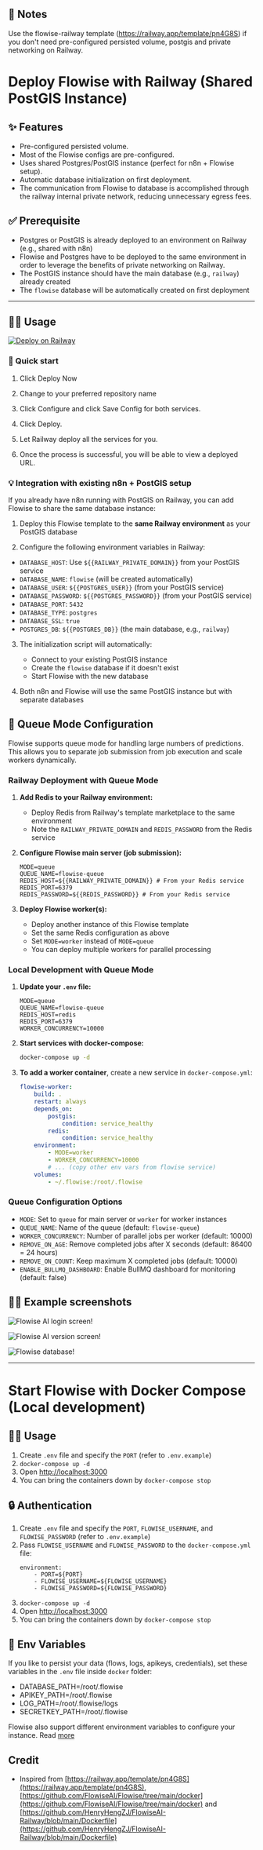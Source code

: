 ## 📝 Notes
Use the flowise-railway template (https://railway.app/template/pn4G8S) if you don't need pre-configured persisted volume, postgis and private networking on Railway.

# Deploy Flowise with Railway (Shared PostGIS Instance)

## ✨ Features
- Pre-configured persisted volume.
- Most of the Flowise configs are pre-configured.
- Uses shared Postgres/PostGIS instance (perfect for n8n + Flowise setup).
- Automatic database initialization on first deployment.
- The communication from Flowise to database is accomplished through the railway internal private network, reducing unnecessary egress fees.

## ✅ Prerequisite
- Postgres or PostGIS is already deployed to an environment on Railway (e.g., shared with n8n)
- Flowise and Postgres have to be deployed to the same environment in order to leverage the benefits of private networking on Railway.
- The PostGIS instance should have the main database (e.g., `railway`) already created
- The `flowise` database will be automatically created on first deployment

----

## 💁‍♂️ Usage

[![Deploy on Railway](https://railway.app/button.svg)](https://railway.app/template/A7Dwg9?referralCode=OYCuBb)

### 🚀 Quick start

1. Click Deploy Now

2. Change to your preferred repository name

3. Click Configure and click Save Config for both services.

4. Click Deploy.

5. Let Railway deploy all the services for you.

6. Once the process is successful, you will be able to view a deployed URL.


### 💡 Integration with existing n8n + PostGIS setup

If you already have n8n running with PostGIS on Railway, you can add Flowise to share the same database instance:

1. Deploy this Flowise template to the **same Railway environment** as your PostGIS database

2. Configure the following environment variables in Railway:

- `DATABASE_HOST`: Use `${{RAILWAY_PRIVATE_DOMAIN}}` from your PostGIS service
- `DATABASE_NAME`: `flowise` (will be created automatically)
- `DATABASE_USER`: `${{POSTGRES_USER}}` (from your PostGIS service)
- `DATABASE_PASSWORD`: `${{POSTGRES_PASSWORD}}` (from your PostGIS service)
- `DATABASE_PORT`: `5432`
- `DATABASE_TYPE`: `postgres`
- `DATABASE_SSL`: `true`
- `POSTGRES_DB`: `${{POSTGRES_DB}}` (the main database, e.g., `railway`)

3. The initialization script will automatically:
   - Connect to your existing PostGIS instance
   - Create the `flowise` database if it doesn't exist
   - Start Flowise with the new database

4. Both n8n and Flowise will use the same PostGIS instance but with separate databases

## 🚦 Queue Mode Configuration

Flowise supports queue mode for handling large numbers of predictions. This allows you to separate job submission from job execution and scale workers dynamically.

### Railway Deployment with Queue Mode

1. **Add Redis to your Railway environment:**
   - Deploy Redis from Railway's template marketplace to the same environment
   - Note the `RAILWAY_PRIVATE_DOMAIN` and `REDIS_PASSWORD` from the Redis service

2. **Configure Flowise main server (job submission):**
   ```env
   MODE=queue
   QUEUE_NAME=flowise-queue
   REDIS_HOST=${{RAILWAY_PRIVATE_DOMAIN}} # From your Redis service
   REDIS_PORT=6379
   REDIS_PASSWORD=${{REDIS_PASSWORD}} # From your Redis service
   ```

3. **Deploy Flowise worker(s):**
   - Deploy another instance of this Flowise template
   - Set the same Redis configuration as above
   - Set `MODE=worker` instead of `MODE=queue`
   - You can deploy multiple workers for parallel processing

### Local Development with Queue Mode

1. **Update your `.env` file:**
   ```env
   MODE=queue
   QUEUE_NAME=flowise-queue
   REDIS_HOST=redis
   REDIS_PORT=6379
   WORKER_CONCURRENCY=10000
   ```

2. **Start services with docker-compose:**
   ```bash
   docker-compose up -d
   ```

3. **To add a worker container**, create a new service in `docker-compose.yml`:
   ```yaml
   flowise-worker:
       build: .
       restart: always
       depends_on:
           postgis:
               condition: service_healthy
           redis:
               condition: service_healthy
       environment:
           - MODE=worker
           - WORKER_CONCURRENCY=10000
           # ... (copy other env vars from flowise service)
       volumes:
           - ~/.flowise:/root/.flowise
   ```

### Queue Configuration Options

- `MODE`: Set to `queue` for main server or `worker` for worker instances
- `QUEUE_NAME`: Name of the queue (default: `flowise-queue`)
- `WORKER_CONCURRENCY`: Number of parallel jobs per worker (default: 10000)
- `REMOVE_ON_AGE`: Remove completed jobs after X seconds (default: 86400 = 24 hours)
- `REMOVE_ON_COUNT`: Keep maximum X completed jobs (default: 10000)
- `ENABLE_BULLMQ_DASHBOARD`: Enable BullMQ dashboard for monitoring (default: false)

## 💁‍♀️ Example screenshots

![Flowise AI login screen!](https://zyugzloemocjcxmspsso.supabase.co/storage/v1/object/public/static-assets/flowise-login-screen.png "Flowise AI login screen")


![Flowise AI version screen!](https://zyugzloemocjcxmspsso.supabase.co/storage/v1/object/public/static-assets/flowise-version-screen.png "Flowise AI version screen")

![Flowise database!](https://zyugzloemocjcxmspsso.supabase.co/storage/v1/object/public/static-assets/flowise-database.jpg "Flowise database")



-----

# Start Flowise with Docker Compose (Local development)

## 💁‍♂️ Usage

1. Create `.env` file and specify the `PORT` (refer to `.env.example`)
2. `docker-compose up -d`
3. Open [http://localhost:3000](http://localhost:3000)
4. You can bring the containers down by `docker-compose stop`

## 🔒 Authentication

1. Create `.env` file and specify the `PORT`, `FLOWISE_USERNAME`, and `FLOWISE_PASSWORD` (refer to `.env.example`)
2. Pass `FLOWISE_USERNAME` and `FLOWISE_PASSWORD` to the `docker-compose.yml` file:
    ```
    environment:
        - PORT=${PORT}
        - FLOWISE_USERNAME=${FLOWISE_USERNAME}
        - FLOWISE_PASSWORD=${FLOWISE_PASSWORD}
    ```
3. `docker-compose up -d`
4. Open [http://localhost:3000](http://localhost:3000)
5. You can bring the containers down by `docker-compose stop`

## 🌱 Env Variables

If you like to persist your data (flows, logs, apikeys, credentials), set these variables in the `.env` file inside `docker` folder:

-   DATABASE_PATH=/root/.flowise
-   APIKEY_PATH=/root/.flowise
-   LOG_PATH=/root/.flowise/logs
-   SECRETKEY_PATH=/root/.flowise

Flowise also support different environment variables to configure your instance. Read [more](https://docs.flowiseai.com/environment-variables)



## Credit

- Inspired from [https://railway.app/template/pn4G8S](https://railway.app/template/pn4G8S), [https://github.com/FlowiseAI/Flowise/tree/main/docker](https://github.com/FlowiseAI/Flowise/tree/main/docker) and [https://github.com/HenryHengZJ/FlowiseAI-Railway/blob/main/Dockerfile](https://github.com/HenryHengZJ/FlowiseAI-Railway/blob/main/Dockerfile)